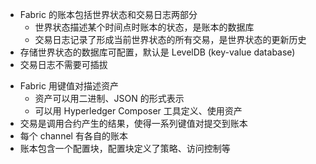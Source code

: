 - Fabric 的账本包括世界状态和交易日志两部分
    - 世界状态描述某个时间点时账本的状态，是账本的数据库
    - 交易日志记录了形成当前世界状态的所有交易，是世界状态的更新历史
- 存储世界状态的数据库可配置，默认是 LevelDB (key-value database)
- 交易日志不需要可插拔
<!-- - Hyperledger Fabric has a ledger subsystem comprising two components: the **world state** and the **transaction log**
    - The world state component describes **the state of the ledger at a given point in time**. It’s the database of the ledger
    - The transaction log component records all transactions which have resulted in the current value of the world state; it’s **the update history** for the world state -->
<!-- - The ledger is comprised of a blockchain (‘chain’) to store the immutable, sequenced record in blocks, as well as a state database to maintain current fabric state -->
<!-- - The ledger has a replaceable data store for the world state
    - By default, this is a LevelDB key-value store database -->
<!-- - The transaction log does not need to be pluggable
    - It simply **records the before and after values** of the ledger database being used by the blockchain network -->
<!-- - The immutable, shared ledger encodes the entire transaction history for each channel, and includes SQL-like query capability for efficient auditing and dispute resolution -->
- Fabric 用键值对描述资产
    - 资产可以用二进制、JSON 的形式表示
    - 可以用 Hyperledger Composer 工具定义、使用资产
- 交易是调用合约产生的结果，使得一系列键值对提交到账本
- 每个 channel 有各自的账本
- 账本包含一个配置块，配置块定义了策略、访问控制等
<!-- - Assets are represented in Hyperledger Fabric as a collection of key-value pairs, with state changes recorded as transactions on a channel ledger
- Assets can be represented in binary and/or JSON form
    - Assets in Hyperledger Fabric applications can be easily defined and used using the Hyperledger Composer tool -->
<!-- - State transitions are a result of **chaincode invocations** (‘transactions’) submitted by participating parties. Each transaction results in a set of asset key-value pairs that are committed to the ledger as creates, updates, or deletes -->
<!-- - There is **one ledger per channel** -->
<!-- - Each peer maintains a copy of the ledger for each channel of which they are a member -->
<!-- - Features of a Fabric ledger
    - Query and update ledger using key-based lookups, range queries, and composite key queries
    - Read-only queries using a rich query language (if using CouchDB as state database)
    - Read-only history queries — Query ledger history for a key, enabling data provenance scenarios
    - Transactions consist of the versions of keys/values that were read in chaincode (read set) and keys/values that were written in chaincode (write set)
    - Transactions contain **signatures of every endorsing peer** and are submitted to ordering service
    - Transactions are ordered into blocks and are “delivered” from an ordering service to peers
    - Peers **validate** transactions against endorsement policies and **enforce** the policies
    - Prior to appending a block, a **versioning check** is performed to **ensure that states for assets that were read have not changed since chaincode execution time**
    - There is immutability once a transaction is validated and committed
    - A channel’s ledger contains **a configuration block** defining policies, access control lists, and other pertinent information -->